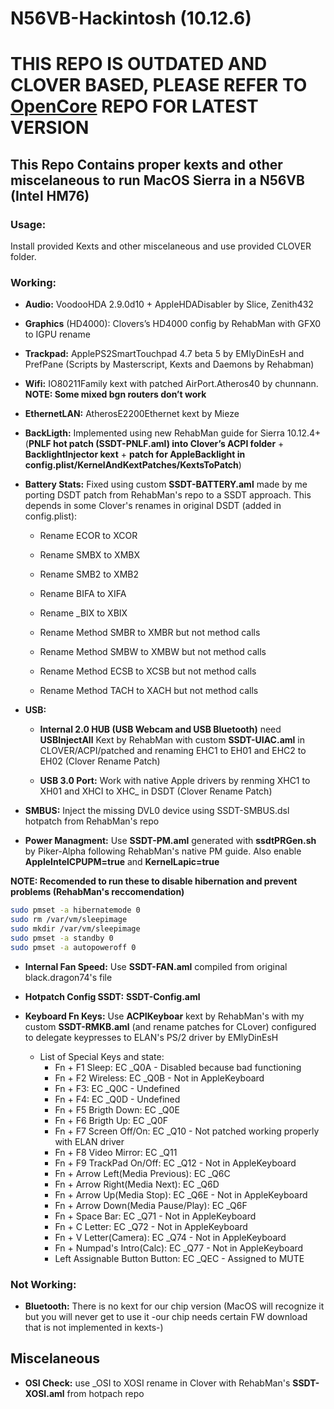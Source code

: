 # N56VB-Hackintosh (10.12.6)

# THIS REPO IS OUTDATED AND CLOVER BASED, PLEASE REFER TO [OpenCore](https://github.com/thefat32/N56VB-Hackintosh-OpenCore) REPO FOR LATEST VERSION

## This Repo Contains proper kexts and other miscelaneous to run MacOS Sierra in a N56VB (Intel HM76)

### Usage:

Install provided Kexts and other miscelaneous and use provided CLOVER folder.

### Working:

* **Audio:** VoodooHDA 2.9.0d10 + AppleHDADisabler by Slice, Zenith432

* **Graphics** (HD4000): Clovers’s HD4000 config by RehabMan with GFX0 to IGPU rename

* **Trackpad:** ApplePS2SmartTouchpad 4.7 beta 5 by EMlyDinEsH and PrefPane (Scripts by Masterscript, Kexts and Daemons by Rehabman)

* **Wifi:** IO80211Family kext with patched AirPort.Atheros40 by chunnann. **NOTE: Some mixed bgn routers don’t work**

* **EthernetLAN:** AtherosE2200Ethernet kext by Mieze

* **BackLigth:** Implemented using new RehabMan guide for Sierra 10.12.4+ (**PNLF hot patch (SSDT-PNLF.aml) into Clover’s ACPI folder** + **BacklightInjector kext** + **patch for AppleBacklight in config.plist/KernelAndKextPatches/KextsToPatch**)

* **Battery Stats:** Fixed using custom **SSDT-BATTERY.aml** made by me porting DSDT patch from RehabMan's repo to a SSDT approach. This depends in some Clover's renames in original DSDT (added in config.plist):
	
	* Rename ECOR to XCOR
	
	* Rename SMBX to XMBX
	
	* Rename SMB2 to XMB2
	
	* Rename BIFA to XIFA
	
	* Rename _BIX to XBIX 
	
	* Rename Method SMBR to XMBR but not method calls

	* Rename Method SMBW to XMBW but not method calls
	
	* Rename Method ECSB to XCSB but not method calls
	
	* Rename Method TACH to XACH but not method calls 

* **USB:** 
	* **Internal 2.0 HUB (USB Webcam and USB Bluetooth)** need **USBInjectAll** Kext by RehabMan with custom **SSDT-UIAC.aml** in CLOVER/ACPI/patched and renaming EHC1 to EH01 and EHC2 to EH02 (Clover Rename Patch)
 
	* **USB 3.0 Port:** Work with native Apple drivers by renming XHC1 to XH01 and XHCI to XHC_ in DSDT (Clover Rename Patch)

* **SMBUS:** Inject the missing DVL0 device using SSDT-SMBUS.dsl hotpatch from RehabMan's repo

* **Power Managment:** Use **SSDT-PM.aml** generated with **ssdtPRGen.sh** by Piker-Alpha following RehabMan's native PM guide. Also enable **AppleIntelCPUPM=true** and **KernelLapic=true**

**NOTE: Recomended to run these to disable hibernation and prevent problems (RehabMan's reccomendation)**

```bash
sudo pmset -a hibernatemode 0
sudo rm /var/vm/sleepimage
sudo mkdir /var/vm/sleepimage
sudo pmset -a standby 0
sudo pmset -a autopoweroff 0
```

* **Internal Fan Speed:** Use **SSDT-FAN.aml** compiled from original black.dragon74's file

* **Hotpatch Config SSDT:** **SSDT-Config.aml**

* **Keyboard Fn Keys:** Use **ACPIKeyboar** kext by RehabMan's with my custom **SSDT-RMKB.aml** (and rename patches for CLover) configured to delegate keypresses to ELAN's PS/2 driver by EMlyDinEsH
	* List of Special Keys and state:
		* Fn + F1 Sleep:  EC _Q0A - Disabled because bad functioning
		* Fn + F2 Wireless:  EC _Q0B - Not in AppleKeyboard
		* Fn + F3: EC _Q0C - Undefined
		* Fn + F4: EC _Q0D - Undefined
		* Fn + F5 Brigth Down: EC _Q0E
		* Fn + F6 Brigth Up: EC _Q0F
		* Fn + F7 Screen Off/On: EC _Q10 - Not patched working properly with ELAN driver
		* Fn + F8 Video Mirror: EC _Q11
		* Fn + F9 TrackPad On/Off: EC _Q12 - Not in AppleKeyboard
		* Fn + Arrow Left(Media Previous): EC _Q6C
		* Fn + Arrow Right(Media Next): EC _Q6D
		* Fn + Arrow Up(Media Stop): EC _Q6E - Not in AppleKeyboard
		* Fn + Arrow Down(Media Pause/Play): EC _Q6F
		* Fn + Space Bar: EC _Q71 - Not in AppleKeyboard
		* Fn + C Letter: EC _Q72 - Not in AppleKeyboard
		* Fn + V Letter(Camera): EC _Q74 - Not in AppleKeyboard
		* Fn + Numpad's Intro(Calc): EC _Q77 - Not in AppleKeyboard
		* Left Assignable Button Button: EC _QEC - Assigned to MUTE



### Not Working:

* **Bluetooth:** There is no kext for our chip version (MacOS will recognize it but you will never get to use it -our chip needs certain FW download that is not implemented in kexts-)

## Miscelaneous

* **OSI Check:** use _OSI to XOSI rename in Clover with RehabMan's **SSDT-XOSI.aml** from hotpach repo 

